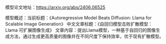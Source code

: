 模型论文地址：https://arxiv.org/abs/2406.06525

模型概述：当前标题：《Autoregressive Model Beats Diffusion: Llama for Scalable Image Generation》
中文文章标题：《自回归模型击败扩散模型：Llama 可扩展图像生成》
文章内容：提出Llama模型，一种基于自回归的图像生成方法，通过生成更高质量的图像并在不同尺度下保持效率，优于现有扩散模型。
